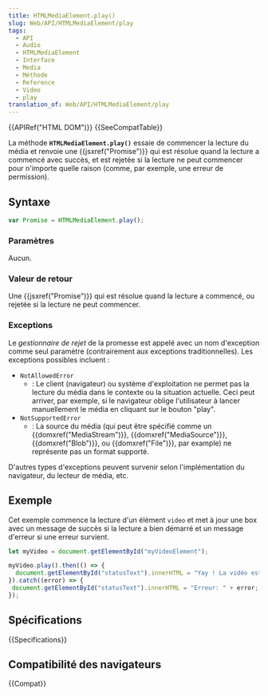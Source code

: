 ```yaml
---
title: HTMLMediaElement.play()
slug: Web/API/HTMLMediaElement/play
tags:
  - API
  - Audio
  - HTMLMediaElement
  - Interface
  - Media
  - Méthode
  - Reference
  - Video
  - play
translation_of: Web/API/HTMLMediaElement/play
---
```


{{APIRef("HTML DOM")}} {{SeeCompatTable}}

La méthode **`HTMLMediaElement.play()`** essaie de commencer la lecture du média et renvoie une {{jsxref("Promise")}} qui est résolue quand la lecture a commencé avec succès, et est rejetée si la lecture ne peut commencer pour n'importe quelle raison (comme, par exemple, une erreur de permission).

## Syntaxe

```js
var Promise = HTMLMediaElement.play();
```

### Paramètres

Aucun.

### Valeur de retour

Une {{jsxref("Promise")}} qui est résolue quand la lecture a commencé, ou rejetée si la lecture ne peut commencer.

### Exceptions

Le *gestionnaire de rejet* de la promesse est appelé avec un nom d'exception comme seul paramètre (contrairement aux exceptions traditionnelles). Les exceptions possibles incluent :

- `NotAllowedError`
  - : Le client (navigateur) ou système d'exploitation ne permet pas la lecture du média dans le contexte ou la situation actuelle. Ceci peut arriver, par exemple, si le navigateur oblige l'utilisateur à lancer manuellement le média en cliquant sur le bouton "play".
- `NotSupportedError`
  - : La source du média (qui peut être spécifié comme un {{domxref("MediaStream")}}, {{domxref("MediaSource")}}, {{domxref("Blob")}}, ou {{domxref("File")}}, par example) ne représente pas un format supporté.

D'autres types d'exceptions peuvent survenir selon l'implémentation du navigateur, du lecteur de média, etc.

## Exemple

Cet exemple commence la lecture d'un élément `video` et met à jour une box avec un message de succès si la lecture a bien démarré et un message d'erreur si une erreur survient.

```js
let myVideo = document.getElementById("myVideoElement");

myVideo.play().then(() => {
  document.getElementById("statusText").innerHTML = "Yay ! La vidéo est lancée !";
}).catch((error) => {
 document.getElementById("statusText").innerHTML = "Erreur: " + error;
});
```

## Spécifications

{{Specifications}}

## Compatibilité des navigateurs

{{Compat}}
